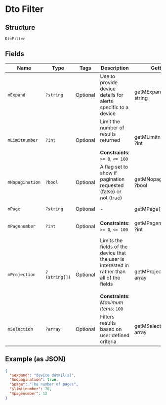
# Dto Filter

## Structure

`DtoFilter`

## Fields

| Name | Type | Tags | Description | Getter | Setter |
|  --- | --- | --- | --- | --- | --- |
| `mExpand` | `?string` | Optional | Use to provide device details for alerts specific to a device | getMExpand(): ?string | setMExpand(?string mExpand): void |
| `mLimitnumber` | `?int` | Optional | Limit the number of results returned<br><br>**Constraints**: `>= 0`, `<= 100` | getMLimitnumber(): ?int | setMLimitnumber(?int mLimitnumber): void |
| `mNopagination` | `?bool` | Optional | A flag set to show if pagination requested (false) or not (true) | getMNopagination(): ?bool | setMNopagination(?bool mNopagination): void |
| `mPage` | `?string` | Optional | - | getMPage(): ?string | setMPage(?string mPage): void |
| `mPagenumber` | `?int` | Optional | **Constraints**: `>= 0`, `<= 100` | getMPagenumber(): ?int | setMPagenumber(?int mPagenumber): void |
| `mProjection` | `?(string[])` | Optional | Limits the fields of the device that the user is interested in rather than all of the fields<br><br>**Constraints**: *Maximum Items*: `100` | getMProjection(): ?array | setMProjection(?array mProjection): void |
| `mSelection` | `?array` | Optional | Filters results based on user defined criteria | getMSelection(): ?array | setMSelection(?array mSelection): void |

## Example (as JSON)

```json
{
  "$expand": "device detail(s)",
  "$nopagination": true,
  "$page": "The number of pages",
  "$limitnumber": 76,
  "$pagenumber": 12
}
```

